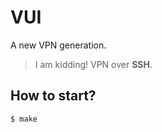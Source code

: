 # VUI

A new VPN generation.

> I am kidding! VPN over **SSH**.

## How to start?

```bash
$ make
```